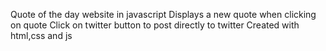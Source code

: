 Quote of the day website in javascript
Displays  a new quote when clicking on quote
Click on twitter button to post directly to twitter
Created with html,css and js